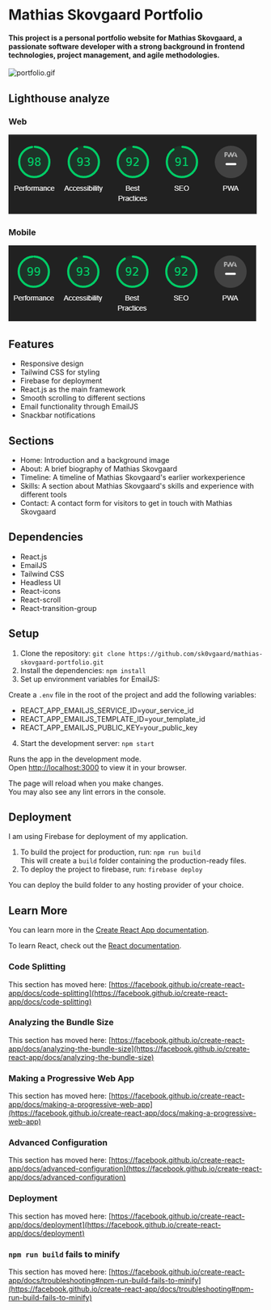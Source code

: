 # Mathias Skovgaard Portfolio

#### This project is a personal portfolio website for Mathias Skovgaard, a passionate software developer with a strong background in frontend technologies, project management, and agile methodologies.

![portfolio.gif](src/assets/portfolio.gif)

## Lighthouse analyze
### Web
![img.png](src/assets/lighthouse/web_lighthouse.png)

### Mobile
![img_1.png](src/assets/lighthouse/mobile_lighthouse.png)

## Features

- Responsive design
- Tailwind CSS for styling
- Firebase for deployment
- React.js as the main framework
- Smooth scrolling to different sections
- Email functionality through EmailJS
- Snackbar notifications

## Sections

- Home: Introduction and a background image
- About: A brief biography of Mathias Skovgaard
- Timeline: A timeline of Mathias Skovgaard's earlier workexperience
- Skills: A section about Mathias Skovgaard's skills and experience with different tools
- Contact: A contact form for visitors to get in touch with Mathias Skovgaard

## Dependencies

- React.js
- EmailJS
- Tailwind CSS
- Headless UI
- React-icons
- React-scroll
- React-transition-group

## Setup

1. Clone the repository: `git clone https://github.com/sk0vgaard/mathias-skovgaard-portfolio.git` 
2. Install the dependencies: `npm install`
3. Set up environment variables for EmailJS:

Create a `.env` file in the root of the project and add the following variables:

<ul>
    <li>REACT_APP_EMAILJS_SERVICE_ID=your_service_id</li>
    <li>REACT_APP_EMAILJS_TEMPLATE_ID=your_template_id</li>
    <li>REACT_APP_EMAILJS_PUBLIC_KEY=your_public_key</li>
</ul>

4. Start the development server: `npm start`

Runs the app in the development mode.\
Open [http://localhost:3000](http://localhost:3000) to view it in your browser.

The page will reload when you make changes.\
You may also see any lint errors in the console.


## Deployment
I am using Firebase for deployment of my application.

1. To build the project for production, run: `npm run build` \
This will create a `build` folder containing the production-ready files.
2. To deploy the project to firebase, run: `firebase deploy`

You can deploy the build folder to any hosting provider of your choice.

## Learn More

You can learn more in the [Create React App documentation](https://facebook.github.io/create-react-app/docs/getting-started).

To learn React, check out the [React documentation](https://reactjs.org/).

### Code Splitting

This section has moved here: [https://facebook.github.io/create-react-app/docs/code-splitting](https://facebook.github.io/create-react-app/docs/code-splitting)

### Analyzing the Bundle Size

This section has moved here: [https://facebook.github.io/create-react-app/docs/analyzing-the-bundle-size](https://facebook.github.io/create-react-app/docs/analyzing-the-bundle-size)

### Making a Progressive Web App

This section has moved here: [https://facebook.github.io/create-react-app/docs/making-a-progressive-web-app](https://facebook.github.io/create-react-app/docs/making-a-progressive-web-app)

### Advanced Configuration

This section has moved here: [https://facebook.github.io/create-react-app/docs/advanced-configuration](https://facebook.github.io/create-react-app/docs/advanced-configuration)

### Deployment

This section has moved here: [https://facebook.github.io/create-react-app/docs/deployment](https://facebook.github.io/create-react-app/docs/deployment)

### `npm run build` fails to minify

This section has moved here: [https://facebook.github.io/create-react-app/docs/troubleshooting#npm-run-build-fails-to-minify](https://facebook.github.io/create-react-app/docs/troubleshooting#npm-run-build-fails-to-minify)
